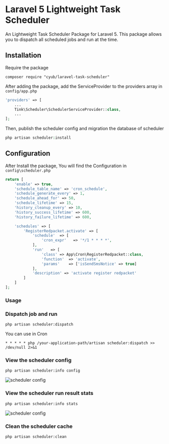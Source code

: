 # Laravel 5 Lightweight Task Scheduler

An Lightweight Task Scheduler Package for Laravel 5. This package allows you to dispatch all scheduled jobs and run at the time.

## Installation

Require the package

```shell
composer require "cyub/laravel-task-scheduler"
```

After adding the package, add the ServiceProvider to the providers array in `config/app.php`

```php
'providers' => [
    ...
    Tink\Scheduler\SchedulerServiceProvider::class,
    ...
];

```

Then, publish the scheduler config and migration the database of scheduler

```php
php artisan scheduler:install
```


## Configuration

After Install the package, You will find the Configuration in `config\scheduler.php`

```php
return [
    'enable' => true,
    'schedule_table_name' => 'cron_schedule',
    'schedule_generate_every' => 1,
    'schedule_ahead_for' => 50,
    'schedule_lifetime' => 15,
    'history_cleanup_every' => 10,
    'history_success_lifetime' => 600,
    'history_failure_lifetime' => 600,

    'schedules' => [
        'RegisterRedpacket.activate' => [
            'schedule'  => [
                'cron_expr'   => '*/1 * * * *',
            ],
            'run'   => [
                'class' => App\Cron\RegisterRedpacket::class,
                'function'  => 'activate',
                'params'    => ['isSendSmsNotice' => true]
            ],
            'description' => 'activate register redpacket'
        ]
    ]
];
```

### Usage

### Dispatch job and run

```shell
php artisan scheduler:dispatch
```

You can use in Cron
```shell
* * * * * php /your-application-path/artisan scheduler:dispatch >> /dev/null 2>&1
```

### View the scheduler config

```shell
php artisan scheduler:info config
```

![scheduler config](http://static.cyub.vip/images/201706/scheduler-info-config.jpg)

### View the scheduler run result stats

```shell
php artisan scheduler:info stats
```

![scheduler config](http://static.cyub.vip/images/201706/scheduler-info-stats.jpg)

### Clean the scheduler cache

```shell
php artisan scheduler:clean
```




